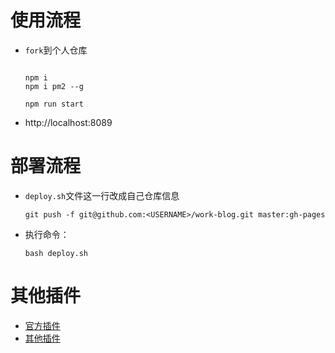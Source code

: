 # 使用流程
* `fork`到个人仓库
    ```shell

    npm i
    npm i pm2 --g

    npm run start
    ```
* http://localhost:8089

# 部署流程
* `deploy.sh`文件这一行改成自己仓库信息
    ```shell
    git push -f git@github.com:<USERNAME>/work-blog.git master:gh-pages
    ```
* 执行命令：
    ```shell
    bash deploy.sh
    ```
# 其他插件
* [官方插件](https://vuepress.vuejs.org/zh/plugin/official/plugin-pwa.html)
* [其他插件](https://github.com/vuepress/awesome-vuepress/blob/main/v1.md)